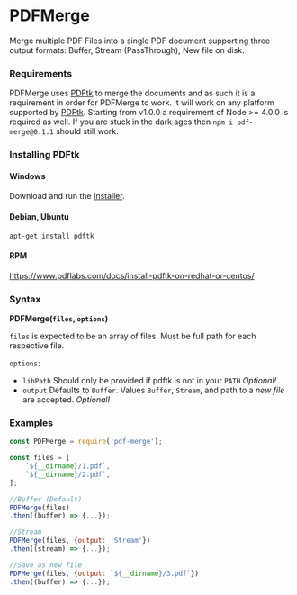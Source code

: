 # PDFMerge

Merge multiple PDF Files into a single PDF document supporting three output formats: Buffer, Stream (PassThrough), New file on disk.

### Requirements
PDFMerge uses [PDFtk](https://www.pdflabs.com/tools/pdftk-the-pdf-toolkit/) to merge the documents and as such it is a requirement in order for PDFMerge to work. It will work on any platform supported by [PDFtk](https://www.pdflabs.com/tools/pdftk-the-pdf-toolkit/).
Starting from v1.0.0 a requirement of Node >= 4.0.0 is required as well. If you are stuck in the dark ages then `npm i pdf-merge@0.1.1` should still work.

### Installing PDFtk
#### Windows
Download and run the [Installer](https://www.pdflabs.com/tools/pdftk-the-pdf-toolkit/).

#### Debian, Ubuntu
```
apt-get install pdftk
```
#### RPM
https://www.pdflabs.com/docs/install-pdftk-on-redhat-or-centos/

### Syntax
**PDFMerge(`files`, `options`)**

`files` is expected to be an array of files. Must be full path for each respective file.

`options`:
* `libPath` Should only be provided if pdftk is not in your `PATH` *Optional!*
* `output` Defaults to `Buffer`. Values `Buffer`, `Stream`, and path to a *new file* are accepted. *Optional!*

### Examples
```javascript
const PDFMerge = require('pdf-merge');

const files = [
	`${__dirname}/1.pdf`,
	`${__dirname}/2.pdf`,
];

//Buffer (Default)
PDFMerge(files)
.then((buffer) => {...});

//Stream
PDFMerge(files, {output: 'Stream'})
.then((stream) => {...});

//Save as new file
PDFMerge(files, {output: `${__dirname}/3.pdf`})
.then((buffer) => {...});
```